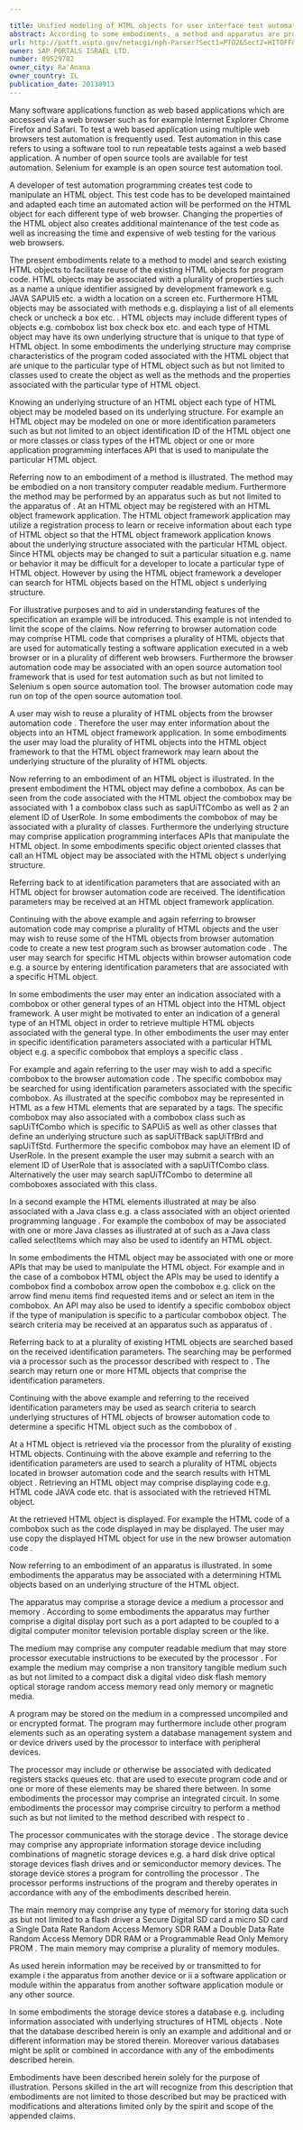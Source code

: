 ```yaml
---

title: Unified modeling of HTML objects for user interface test automation
abstract: According to some embodiments, a method and apparatus are provided to receive information to register an HTML object at an HTML object framework and receive identification parameters associated with the HTML object. A plurality of existing HTML objects is searched via a processor based on the received identification parameters. A HTML object is retrieved via the processor from the plurality of existing HTML objects and the retrieved HTML object is displayed.
url: http://patft.uspto.gov/netacgi/nph-Parser?Sect1=PTO2&Sect2=HITOFF&p=1&u=%2Fnetahtml%2FPTO%2Fsearch-adv.htm&r=1&f=G&l=50&d=PALL&S1=09529782&OS=09529782&RS=09529782
owner: SAP PORTALS ISRAEL LTD.
number: 09529782
owner_city: Ra'Anana
owner_country: IL
publication_date: 20130913
---
```

Many software applications function as web based applications which are accessed via a web browser such as for example Internet Explorer Chrome Firefox and Safari. To test a web based application using multiple web browsers test automation is frequently used. Test automation in this case refers to using a software tool to run repeatable tests against a web based application. A number of open source tools are available for test automation. Selenium for example is an open source test automation tool.

A developer of test automation programming creates test code to manipulate an HTML object. This test code has to be developed maintained and adapted each time an automated action will be performed on the HTML object for each different type of web browser. Changing the properties of the HTML object also creates additional maintenance of the test code as well as increasing the time and expensive of web testing for the various web browsers.

The present embodiments relate to a method to model and search existing HTML objects to facilitate reuse of the existing HTML objects for program code. HTML objects may be associated with a plurality of properties such as a name a unique identifier assigned by development framework e.g. JAVA SAPUI5 etc. a width a location on a screen etc. Furthermore HTML objects may be associated with methods e.g. displaying a list of all elements check or uncheck a box etc. . HTML objects may include different types of objects e.g. combobox list box check box etc. and each type of HTML object may have its own underlying structure that is unique to that type of HTML object. In some embodiments the underlying structure may comprise characteristics of the program coded associated with the HTML object that are unique to the particular type of HTML object such as but not limited to classes used to create the object as well as the methods and the properties associated with the particular type of HTML object.

Knowing an underlying structure of an HTML object each type of HTML object may be modeled based on its underlying structure. For example an HTML object may be modeled on one or more identification parameters such as but not limited to an object identification ID of the HTML object one or more classes or class types of the HTML object or one or more application programming interfaces API that is used to manipulate the particular HTML object.

Referring now to an embodiment of a method is illustrated. The method may be embodied on a non transitory computer readable medium. Furthermore the method may be performed by an apparatus such as but not limited to the apparatus of . At an HTML object may be registered with an HTML object framework application. The HTML object framework application may utilize a registration process to learn or receive information about each type of HTML object so that the HTML object framework application knows about the underlying structure associated with the particular HTML object. Since HTML objects may be changed to suit a particular situation e.g. name or behavior it may be difficult for a developer to locate a particular type of HTML object. However by using the HTML object framework a developer can search for HTML objects based on the HTML object s underlying structure.

For illustrative purposes and to aid in understanding features of the specification an example will be introduced. This example is not intended to limit the scope of the claims. Now referring to browser automation code may comprise HTML code that comprises a plurality of HTML objects that are used for automatically testing a software application executed in a web browser or in a plurality of different web browsers. Furthermore the browser automation code may be associated with an open source automation tool framework that is used for test automation such as but not limited to Selenium s open source automation tool. The browser automation code may run on top of the open source automation tool.

A user may wish to reuse a plurality of HTML objects from the browser automation code . Therefore the user may enter information about the objects into an HTML object framework application. In some embodiments the user may load the plurality of HTML objects into the HTML object framework to that the HTML object framework may learn about the underlying structure of the plurality of HTML objects.

Now referring to an embodiment of an HTML object is illustrated. In the present embodiment the HTML object may define a combobox. As can be seen from the code associated with the HTML object the combobox may be associated with 1 a combobox class such as sapUiTfCombo as well as 2 an element ID of UserRole. In some embodiments the combobox of may be associated with a plurality of classes. Furthermore the underlying structure may comprise application programming interfaces APIs that manipulate the HTML object. In some embodiments specific object oriented classes that call an HTML object may be associated with the HTML object s underlying structure.

Referring back to at identification parameters that are associated with an HTML object for browser automation code are received. The identification parameters may be received at an HTML object framework application.

Continuing with the above example and again referring to browser automation code may comprise a plurality of HTML objects and the user may wish to reuse some of the HTML objects from browser automation code to create a new test program such as browser automation code . The user may search for specific HTML objects within browser automation code e.g. a source by entering identification parameters that are associated with a specific HTML object.

In some embodiments the user may enter an indication associated with a combobox or other general types of an HTML object into the HTML object framework. A user might be motivated to enter an indication of a general type of an HTML object in order to retrieve multiple HTML objects associated with the general type. In other embodiments the user may enter in specific identification parameters associated with a particular HTML object e.g. a specific combobox that employs a specific class .

For example and again referring to the user may wish to add a specific combobox to the browser automation code . The specific combobox may be searched for using identification parameters associated with the specific combobox. As illustrated at the specific combobox may be represented in HTML as a few HTML elements that are separated by a tags. The specific combobox may also associated with a combobox class such as sapUiTfCombo which is specific to SAPUi5 as well as other classes that define an underlying structure such as sapUiTfBack sapUiTfBrd and sapUiTfStd. Furthermore the specific combobox may have an element ID of UserRole. In the present example the user may submit a search with an element ID of UserRole that is associated with a sapUiTfCombo class. Alternatively the user may search sapUiTfCombo to determine all comboboxes associated with this class.

In a second example the HTML elements illustrated at may be also associated with a Java class e.g. a class associated with an object oriented programming language . For example the combobox of may be associated with one or more Java classes as illustrated at of such as a Java class called selectItems which may also be used to identify an HTML object.

In some embodiments the HTML object may be associated with one or more APIs that may be used to manipulate the HTML object. For example and in the case of a combobox HTML object the APIs may be used to identify a combobox find a combobox arrow open the combobox e.g. click on the arrow find menu items find requested items and or select an item in the combobox. An API may also be used to identify a specific combobox object if the type of manipulation is specific to a particular combobox object. The search criteria may be received at an apparatus such as apparatus of .

Referring back to at a plurality of existing HTML objects are searched based on the received identification parameters. The searching may be performed via a processor such as the processor described with respect to . The search may return one or more HTML objects that comprise the identification parameters.

Continuing with the above example and referring to the received identification parameters may be used as search criteria to search underlying structures of HTML objects of browser automation code to determine a specific HTML object such as the combobox of .

At a HTML object is retrieved via the processor from the plurality of existing HTML objects. Continuing with the above example and referring to the identification parameters are used to search a plurality of HTML objects located in browser automation code and the search results with HTML object . Retrieving an HTML object may comprise displaying code e.g. HTML code JAVA code etc. that is associated with the retrieved HTML object.

At the retrieved HTML object is displayed. For example the HTML code of a combobox such as the code displayed in may be displayed. The user may use copy the displayed HTML object for use in the new browser automation code .

Now referring to an embodiment of an apparatus is illustrated. In some embodiments the apparatus may be associated with a determining HTML objects based on an underlying structure of the HTML object.

The apparatus may comprise a storage device a medium a processor and memory . According to some embodiments the apparatus may further comprise a digital display port such as a port adapted to be coupled to a digital computer monitor television portable display screen or the like.

The medium may comprise any computer readable medium that may store processor executable instructions to be executed by the processor . For example the medium may comprise a non transitory tangible medium such as but not limited to a compact disk a digital video disk flash memory optical storage random access memory read only memory or magnetic media.

A program may be stored on the medium in a compressed uncompiled and or encrypted format. The program may furthermore include other program elements such as an operating system a database management system and or device drivers used by the processor to interface with peripheral devices.

The processor may include or otherwise be associated with dedicated registers stacks queues etc. that are used to execute program code and or one or more of these elements may be shared there between. In some embodiments the processor may comprise an integrated circuit. In some embodiments the processor may comprise circuitry to perform a method such as but not limited to the method described with respect to .

The processor communicates with the storage device . The storage device may comprise any appropriate information storage device including combinations of magnetic storage devices e.g. a hard disk drive optical storage devices flash drives and or semiconductor memory devices. The storage device stores a program for controlling the processor . The processor performs instructions of the program and thereby operates in accordance with any of the embodiments described herein.

The main memory may comprise any type of memory for storing data such as but not limited to a flash driver a Secure Digital SD card a micro SD card a Single Data Rate Random Access Memory SDR RAM a Double Data Rate Random Access Memory DDR RAM or a Programmable Read Only Memory PROM . The main memory may comprise a plurality of memory modules.

As used herein information may be received by or transmitted to for example i the apparatus from another device or ii a software application or module within the apparatus from another software application module or any other source.

In some embodiments the storage device stores a database e.g. including information associated with underlying structures of HTML objects . Note that the database described herein is only an example and additional and or different information may be stored therein. Moreover various databases might be split or combined in accordance with any of the embodiments described herein.

Embodiments have been described herein solely for the purpose of illustration. Persons skilled in the art will recognize from this description that embodiments are not limited to those described but may be practiced with modifications and alterations limited only by the spirit and scope of the appended claims.


